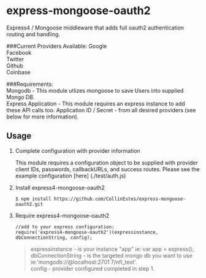 express-mongoose-oauth2
=========

Express4 / Mongoose middleware that adds full oauth2 authentication routing and handling.

###Current Providers Available:
Google  
Facebook  
Twitter  
Github  
Coinbase  

###Requirements:  
Mongodb - This module utlizes mongoose to save Users into supplied Mongo DB.  
Express Application - This module requires an express instance to add these API calls too. 
Application ID / Secret  - from all desired providers (see below for more information).  



## Usage

1.  Complete configuration with provider information

    This module requires a configuration object to be supplied with provider client IDs, passwords, callbackURLs, and success routes.  Please see the example configuration [here] (./test/auth.js)  
    
2.  Install express4-mongoose-oauth2

    ```
    $ npm install https://github.com/CollinEstes/express-mongoose-oauth2.git  
    ```
    
    
3.  Require express4-mongoose-oauth2 

    ```
    //add to your express configuration:      
    require('express4-mongoose-oauth2')(expressinstance, dbConnectionString, config);  
    ```
      
    >expressinstance -  is your instance "app" ie:  var app = express();
    >dbConnectionString - is the targeted mongo db you want to use ie:'mongodb://@localhost:2701
    7/nfl_test'.  
    >config - provider configured completed in step 1.  
